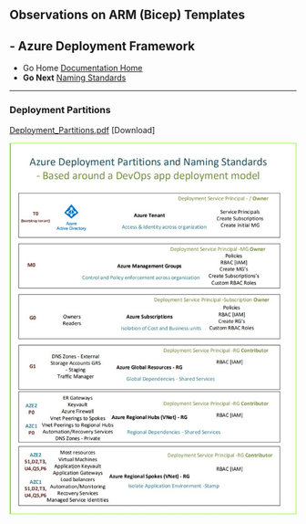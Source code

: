## Observations on ARM (Bicep) Templates 

## - Azure Deployment Framework ## 
- Go Home [Documentation Home](./index.md)
- **Go Next** [Naming Standards](./Naming_Standards.md)

* * *

### Deployment Partitions

[Deployment_Partitions.pdf](./azure_deployment_partitions.pdf) [Download]

![Deployment Partitions](./azure_deployment_partitions2.jpg)


